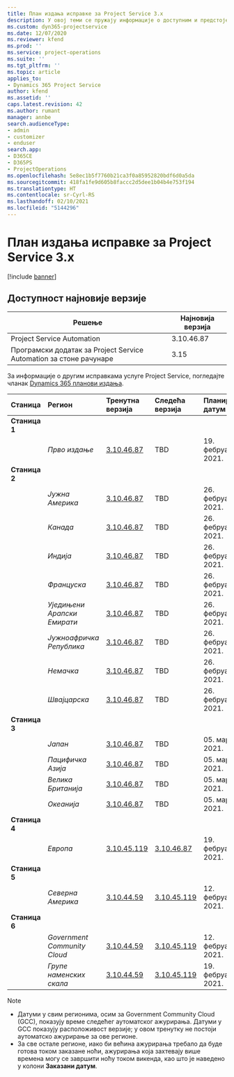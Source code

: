 ```yaml
---
title: План издања исправке за Project Service 3.x
description: У овој теми се пружају информације о доступним и предстојећим издањима услуге Dynamics 365 Project Service Automation.
ms.custom: dyn365-projectservice
ms.date: 12/07/2020
ms.reviewer: kfend
ms.prod: ''
ms.service: project-operations
ms.suite: ''
ms.tgt_pltfrm: ''
ms.topic: article
applies_to:
- Dynamics 365 Project Service
author: kfend
ms.assetid: ''
caps.latest.revision: 42
ms.author: rumant
manager: annbe
search.audienceType:
- admin
- customizer
- enduser
search.app:
- D365CE
- D365PS
- ProjectOperations
ms.openlocfilehash: 5e8ec1b5f7760b21ca3f0a85952820bdf6d0a5da
ms.sourcegitcommit: 418fa1fe9d605b8faccc2d5dee1b04b4e753f194
ms.translationtype: HT
ms.contentlocale: sr-Cyrl-RS
ms.lasthandoff: 02/10/2021
ms.locfileid: "5144296"
---
```

# <a name="update-release-schedule-for-project-service-3x"></a>План издања исправке за Project Service 3.x

[!include [banner](../includes/psa-now-project-operations.md)]

## <a name="latest-version-availability"></a>Доступност најновије верзије

| Решење  | Најновија верзија |
|-------|----|
| Project Service Automation    | 3.10.46.87 |
| Програмски додатак за Project Service Automation за стоне рачунаре                | 3.15          |

За информације о другим исправкама услуге Project Service, погледајте чланак [Dynamics 365 планови издања](https://docs.microsoft.com/dynamics365/release-plans/). 

| Станица  | Регион | Тренутна верзија | Следећа верзија |  Планирани датум
| :---   | :---   | :---   | :---   |:---   |         
|<strong>Станица 1</strong> | |  |  | |
| | <i>Прво издање</i> | [3.10.46.87](whats-new-ur-28-5.md) | TBD | 19. фебруар 2021.
|<strong>Станица 2</strong> | |  |  | |
| | <i>Јужна Америка</i> | [3.10.46.87](whats-new-ur-28-5.md) | TBD | 26. фебруар 2021.
| | <i>Канада</i> | [3.10.46.87](whats-new-ur-28-5.md) | TBD | 26. фебруар 2021.
| | <i>Индија</i> | [3.10.46.87](whats-new-ur-28-5.md) | TBD | 26. фебруар 2021.
| | <i>Француска</i> | [3.10.46.87](whats-new-ur-28-5.md) | TBD | 26. фебруар 2021.
| | <i>Уједињени Арапски Емирати</i> | [3.10.46.87](whats-new-ur-28-5.md) | TBD | 26. фебруар 2021.
| | <i>Јужноафричка Република</i> | [3.10.46.87](whats-new-ur-28-5.md) | TBD | 26. фебруар 2021.
| | <i>Немачка</i> | [3.10.46.87](whats-new-ur-28-5.md) | TBD | 26. фебруар 2021.
| | <i>Швајцарска</i> | [3.10.46.87](whats-new-ur-28-5.md) | TBD | 26. фебруар 2021.
|<strong>Станица 3</strong> | |  |  | |
| | <i>Јапан</i> | [3.10.46.87](whats-new-ur-28-5.md) | TBD | 05. март 2021.
| | <i>Пацифичка Азија</i> | [3.10.46.87](whats-new-ur-28-5.md) | TBD | 05. март 2021.
| | <i>Велика Британија</i> | [3.10.46.87](whats-new-ur-28-5.md) | TBD | 05. март 2021.
| | <i>Океанија</i> | [3.10.46.87](whats-new-ur-28-5.md) | TBD | 05. март 2021.
|<strong>Станица 4</strong> | |  |  | |
| | <i>Европа</i> | [3.10.45.119](whats-new-ur-27-5.md) | [3.10.46.87](whats-new-ur-28-5.md) | 19. фебруар 2021.
|<strong>Станица 5</strong> | |  |  | |
| | <i>Северна Америка</i> | [3.10.44.59](whats-new-ur-26.md) | [3.10.45.119](whats-new-ur-27-5.md) | 12. фебруар 2021.
|<strong>Станица 6</strong> | |  |  | |
| | <i>Government Community Cloud</i> | [3.10.44.59](whats-new-ur-26.md) | [3.10.45.119](whats-new-ur-27-5.md) | 12. фебруар 2021.
| | <i>Групе наменских скала</i> | [3.10.44.59](whats-new-ur-26.md) | [3.10.45.119](whats-new-ur-27-5.md) | 19. фебруар 2021.

>[!Note]
> - Датуми у свим регионима, осим за Government Community Cloud (GCC), показују време следећег аутоматског ажурирања. Датуми у GCC показују расположивост верзије; у овом тренутку не постоји аутоматско ажурирање за ове регионе.
> - За све остале регионе, иако би већина ажурирања требало да буде готова током заказане ноћи, ажурирања која захтевају више времена могу се завршити ноћу током викенда, као што је наведено у колони **Заказани датум**.
